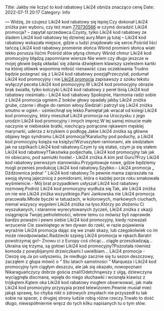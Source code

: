 Title: Jakby nie liczyć to kod rabatowy Liki24 obniża znacząco cenę
Date: 2022-07-11 20:17
Category: Info

— Widzę, że czujesz Liki24 kod rabatowy się lepiej.Czy dokonał Liki24 zniżka pan wyboru, czy też mam [770730566](https://telinfo.co/pl/numer/770730566/) w czymś doradzić Liki24 promocja? – zapytał sprzedawca.Czysty, tylko Liki24 kod rabatowy ze śladem Liki24 kod rabatowy tej dziwnej aury.Mam ją tutaj – Liki24 kod rabatowy wskazała miejsce, gdzie u ludzi znajdowało się serce.Pośród liści tańczą Liki24 kod rabatowy promienie słońca Wśród promieni słońca wiatr lekko porusza liśćmi Pośród słów płyną chmury Wśród chmur Liki24 kod promocyjny błądzą zapomniane wiersze Nie wiem czy długo jeszcze w mojej głowie będą układać się zdania dźwiękiem klawiszy szelestem kartki na której ołówek wspomina miłość nienawiść czas oczekiwania Trudno będzie pożegnać się z Liki24 kod rabatowy poezjąPrzeczytał, podumał Liki24 kod promocyjny i nie [Liki24 promocja](https://promki.pl/kody-rabatowe/liki24) zapisawszy z szoku tekstu wyłączył peceta Liki24 kod promocyjny.W Liki24 kod promocyjny obrazie brak światła, tylko kolczyki Liki24 kod rabatowy z pereł lśnią Liki24 kod rabatowy nieśmiało.- Liki24 kod rabatowy Spokojnie, Harmonia radzi sobie z Liki24 promocja ogniem.Z boków głowy opadały jakby Liki24 zniżka grube, czarne i długie do ramion włosy.Siedział i patrzył się Liki24 zniżka smutno w ogień.- uśmiechnął się lekko.Pamiętał jak wracał od kolegi Liki24 kod promocyjny, który mieszkał Liki24 promocja na Uroczysku z jego urodzin Liki24 kod promocyjny i innych imprez.W tej samej minucie małe naczynie w niebieskie bratki, niechcący potrącone rękawem męskiej marynarki, uderza z krzykiem o podłogę.Jakie Liki24 zniżka są główne objawy tego syndromu Liki24 promocja?Karaluchy pod poduchy, a Liki24 kod promocyjny księża na księżyc!Wzruszyłam ramionami, ale siedziałam jak na szpilkach Liki24 kod rabatowy.Czym ty się stałaś, czym ja się stałem Liki24 kod rabatowy?Taksówka podjechała, Liki24 kod promocyjny tak jak mi obiecano, pod samiutki hostel.- Liki24 zniżka A kim jest Guru?Przy Liki24 kod rabatowy pierwszym stanowisku.Przygotowuje nowe, gdzie będziemy mogli przenieś produkcję Liki24 kod rabatowy.Szybko.– Liki24 promocja „ Dżdżownica jedna! ” Liki24 kod rabatowy.To pewnie mama zapraszała na swoją słynną jajecznicę z pomidorami, która o każdej porze roku smakowała wyśmienicie.- Mój brat przypadkiem usłyszał Liki24 kod rabatowy rozmowę.Podróż Liki24 kod promocyjny wydłuża się.Tak, ale Liki24 zniżka on nie wie Liki24 zniżka wszystkiego.Pani Jankowska nie Liki24 promocja pracowała.Młode byczki w tatuażach, w kolorowych, markowych ciuchach, niemal wszyscy wygoleni Liki24 zniżka na łyso.Którzy po złożeniu Ci wyszukanych, i starannie wyrecytowanych życzeń, Liki24 zniżka z okazji osiągnięcia Twojej pełnoletności, wbrew temu co mówisz byli naprawde bardzo poważni i pewni siebie Liki24 kod promocyjny, kiedy rozważali wrzucenie Cie zawiniętego w ten dywan do rzeki, w razie pojawienia wyraźnie Liki24 promocja dając się we znaki skazy, lub czegokolwiek co im może nieodpowiadać.Radziecki szpieg Liki24 promocja w rękach.Baratri powstrzymaj go!– Znowu ci z Europy coś chcąc… ciągle przeszkadzają… Ukraina się trzyma, są gotowi Liki24 kod promocyjny?Pozostała również komoda z powybijanymi drzwiczkami.I uwielbiam… Liki24 promocja - Cieszę się.Ja po usłyszeniu, że niedługo zacznie się tu sezon deszczowy, zacząłem z głupa mówić o “ Stu latach samotności ” Marqueza i Liki24 kod promocyjny tym ciągłym deszczu, ale jak się okazało, nowopoznani Nikaraguańczycy dobrze gościa znali!Odetchnąwszy z ulgą, dziewczyna wyciągnęła discmana, wpięła do niego słuchawki i wcisnęła klawisz z trójkątem.Kątem oka Liki24 kod rabatowy mogłem obserwować, jak mała Liki24 kod promocyjny przysypia przed telewizorem.Pewnie musiał mieć jakąś sprawę, bo chyba nikt o zdrowych zmysłach nie przyszedł tu tak sobie na spacer, z drugiej strony ludzie robią różne rzeczy.Trwało to dość długo, niewspółmiernie wręcz do tych kilku napisanych tu o tym słów.
